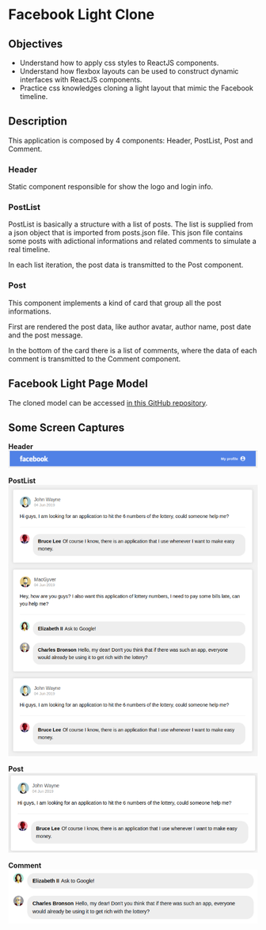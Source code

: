 # Facebook Light Clone

## Objectives

- Understand how to apply css styles to ReactJS components.
- Understand how flexbox layouts can be used to construct dynamic interfaces with ReactJS components.
- Practice css knowledges cloning a light layout that mimic the Facebook timeline.

## Description

This application is composed by 4 components: Header, PostList, Post and Comment.

### Header

Static component responsible for show the logo and login info.

### PostList

PostList is basically a structure with a list of posts. The list is supplied from a json object that is imported from posts.json file. This json file contains some posts with adictional informations and related comments to simulate a real timeline.

In each list iteration, the post data is transmitted to the Post component.

### Post

This component implements a kind of card that group all the post informations.

First are rendered the post data, like author avatar, author name, post date and the post message.

In the bottom of the card there is a list of comments, where the data of each comment is transmitted to the Comment component.

## Facebook Light Page Model

The cloned model can be accessed [in this GitHub repository](https://github.com/Rocketseat/bootcamp-gostack-desafio-04).

## Some Screen Captures

**Header**
![Header Component](https://github.com/ivanseibel/assets/blob/master/img/facebook-light-clone/header.png?raw=true)

**PostList**
![PostList Component](https://github.com/ivanseibel/assets/blob/master/img/facebook-light-clone/postlist.png?raw=true)

**Post**
![Post Component](https://github.com/ivanseibel/assets/blob/master/img/facebook-light-clone/post.png?raw=true)

**Comment**
![Comment Component](https://github.com/ivanseibel/assets/blob/master/img/facebook-light-clone/comment.png?raw=true)